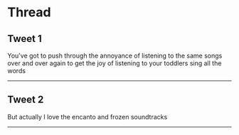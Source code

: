 # Thread

## Tweet 1

You've got to push through the annoyance of listening to the same songs over and over again to get the joy of listening to your toddlers sing all the words

---

## Tweet 2

But actually I love the encanto and frozen soundtracks

---

